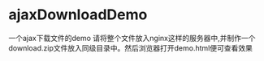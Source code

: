 # ajaxDownloadDemo
一个ajax下载文件的demo
请将整个文件放入nginx这样的服务器中,并制作一个download.zip文件放入同级目录中。然后浏览器打开demo.html便可查看效果

